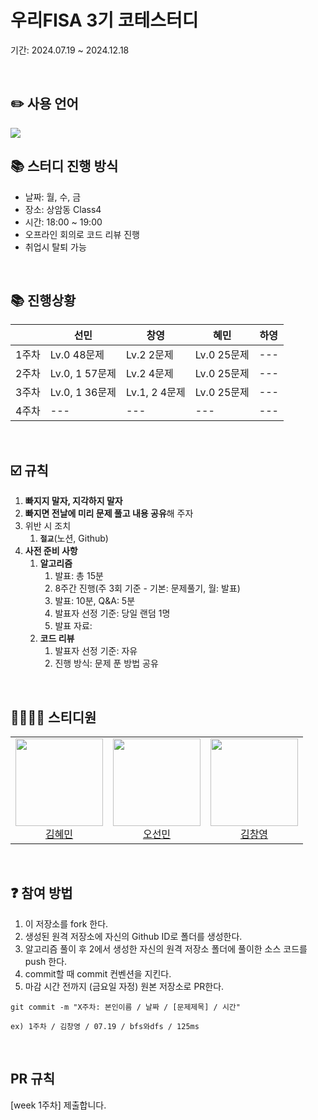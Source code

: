 # 우리FISA 3기 코테스터디
기간: 2024.07.19 ~ 2024.12.18

<br />

## ✏️ 사용 언어
<img src="https://img.shields.io/badge/Python-3776AB?style=for-the-badge&logo=python&logoColor=white"/>

<br />

## 📚 스터디 진행 방식
- 날짜: 월, 수, 금 
- 장소: 상암동 Class4 
- 시간: 18:00 ~ 19:00
- 오프라인 회의로 코드 리뷰 진행
- 취업시 탈퇴 가능

<br />

## 📚 진행상황
|  | 선민 | 창영 | 혜민 | 하영 |
| --- | --- | --- | --- | --- |
| 1주차 | Lv.0 48문제 | Lv.2 2문제 | Lv.0 25문제 | --- |
| 2주차 | Lv.0, 1 57문제 | Lv.2 4문제 | Lv.0 25문제 | --- |
| 3주차 | Lv.0, 1 36문제 | Lv.1, 2 4문제 | Lv.0 25문제 | --- |
| 4주차 | --- | --- | --- | --- |

<br />

## ☑️ 규칙
1. **빠지지 말자, 지각하지 말자**
2. **빠지면 전날에 미리 문제 풀고 내용 공유**해 주자
3. 위반 시 조치
    1. **`절교`**(노션, Github)
4. **사전 준비 사항**
    1. **알고리즘**
        1. 발표: 총 15분
        2. 8주간 진행(주 3회 기준 - 기본: 문제풀기, 월: 발표)
        3. 발표: 10분, Q&A: 5분
        4. 발표자 선정 기준: 당일 랜덤 1명
        5. 발표 자료: 
    2. **코드 리뷰**
        1. 발표자 선정 기준: 자유
        2. 진행 방식: 문제 푼 방법 공유

<br />

## 👨‍👩‍👧‍👦 스티디원
<table>
  <tr>
    <td height="140px" align="center"> <a href="https://github.com/HyeminKim-kr"> <img src="https://avatars.githubusercontent.com/u/58822591?v=4" width="140px" />
      <br /> 김혜민</a></td>
    <td height="140px" align="center"> <a href="https://github.com/seonmin5"> <img src="https://avatars.githubusercontent.com/u/82851869?v=4" width="140px" />
      <br /> 오선민</a></td>
    <td height="140px" align="center"> <a href="https://github.com/kimchang0"> <img src="https://avatars.githubusercontent.com/u/64997303?v=4" width="140px" />
      <br /> 김창영</a></td>
  </tr>
</table>

<br />

## ❓ 참여 방법
1. 이 저장소를 fork 한다.
2. 생성된 원격 저장소에 자신의 Github ID로 폴더를 생성한다.
3. 알고리즘 풀이 후 2에서 생성한 자신의 원격 저장소 폴더에 풀이한 소스 코드를 push 한다.
4. commit할 때 commit 컨벤션을 지킨다.
5. 마감 시간 전까지 (금요일 자정) 원본 저장소로 PR한다.

```
git commit -m "X주차: 본인이름 / 날짜 / [문제제목] / 시간"

ex) 1주차 / 김창영 / 07.19 / bfs와dfs / 125ms
```

<br />

## PR 규칙
[week 1주차] 제출합니다.

<br />

